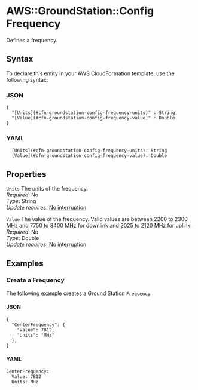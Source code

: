 # AWS::GroundStation::Config Frequency<a name="aws-properties-groundstation-config-frequency"></a>

 Defines a frequency\. 

## Syntax<a name="aws-properties-groundstation-config-frequency-syntax"></a>

To declare this entity in your AWS CloudFormation template, use the following syntax:

### JSON<a name="aws-properties-groundstation-config-frequency-syntax.json"></a>

```
{
  "[Units](#cfn-groundstation-config-frequency-units)" : String,
  "[Value](#cfn-groundstation-config-frequency-value)" : Double
}
```

### YAML<a name="aws-properties-groundstation-config-frequency-syntax.yaml"></a>

```
  [Units](#cfn-groundstation-config-frequency-units): String
  [Value](#cfn-groundstation-config-frequency-value): Double
```

## Properties<a name="aws-properties-groundstation-config-frequency-properties"></a>

`Units`  <a name="cfn-groundstation-config-frequency-units"></a>
 The units of the frequency\.   
*Required*: No  
*Type*: String  
*Update requires*: [No interruption](https://docs.aws.amazon.com/AWSCloudFormation/latest/UserGuide/using-cfn-updating-stacks-update-behaviors.html#update-no-interrupt)

`Value`  <a name="cfn-groundstation-config-frequency-value"></a>
 The value of the frequency\. Valid values are between 2200 to 2300 MHz and 7750 to 8400 MHz for downlink and 2025 to 2120 MHz for uplink\.   
*Required*: No  
*Type*: Double  
*Update requires*: [No interruption](https://docs.aws.amazon.com/AWSCloudFormation/latest/UserGuide/using-cfn-updating-stacks-update-behaviors.html#update-no-interrupt)

## Examples<a name="aws-properties-groundstation-config-frequency--examples"></a>

### Create a Frequency<a name="aws-properties-groundstation-config-frequency--examples--Create_a_Frequency"></a>

The following example creates a Ground Station `Frequency`

#### JSON<a name="aws-properties-groundstation-config-frequency--examples--Create_a_Frequency--json"></a>

```
{
  "CenterFrequency": {
    "Value": 7812,
    "Units": "MHz"
  },
}
```

#### YAML<a name="aws-properties-groundstation-config-frequency--examples--Create_a_Frequency--yaml"></a>

```
CenterFrequency:
  Value: 7812
  Units: MHz
```